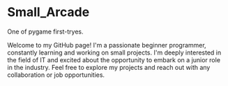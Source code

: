 # Small_Arcade
One of pygame first-tryes.

Welcome to my GitHub page! 
I'm a passionate beginner programmer, constantly learning and working on small projects. 
I'm deeply interested in the field of IT and excited about the opportunity to embark on a junior role in the industry. 
Feel free to explore my projects and reach out with any collaboration or job opportunities.
